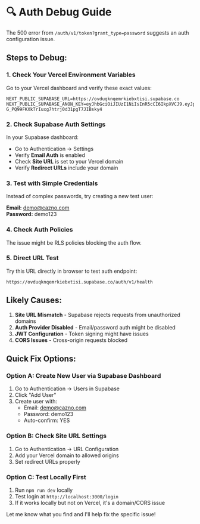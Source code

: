 # 🔍 Auth Debug Guide

The 500 error from `/auth/v1/token?grant_type=password` suggests an auth configuration issue.

## Steps to Debug:

### 1. **Check Your Vercel Environment Variables**
Go to your Vercel dashboard and verify these exact values:

```
NEXT_PUBLIC_SUPABASE_URL=https://ovduqknqemrkiebxtisi.supabase.co
NEXT_PUBLIC_SUPABASE_ANON_KEY=eyJhbGciOiJIUzI1NiIsInR5cCI6IkpXVCJ9.eyJpc3MiOiJzdXBhYmFzZSIsInJlZiI6Im92ZHVxa25xZW1ya2llYnh0aXNpIiwicm9sZSI6ImFub24iLCJpYXQiOjE3NTA4OTc5NTUsImV4cCI6MjA2NjQ3Mzk1NX0.fvuZ_8-G_PQ99FKXkTrIuxg7htrj0d31pgT7JIBsky4
```

### 2. **Check Supabase Auth Settings**
In your Supabase dashboard:
- Go to Authentication → Settings
- Verify **Email Auth** is enabled
- Check **Site URL** is set to your Vercel domain
- Verify **Redirect URLs** include your domain

### 3. **Test with Simple Credentials**
Instead of complex passwords, try creating a new test user:

**Email:** demo@cazno.com  
**Password:** demo123

### 4. **Check Auth Policies**
The issue might be RLS policies blocking the auth flow.

### 5. **Direct URL Test**
Try this URL directly in browser to test auth endpoint:
```
https://ovduqknqemrkiebxtisi.supabase.co/auth/v1/health
```

## Likely Causes:

1. **Site URL Mismatch** - Supabase rejects requests from unauthorized domains
2. **Auth Provider Disabled** - Email/password auth might be disabled
3. **JWT Configuration** - Token signing might have issues
4. **CORS Issues** - Cross-origin requests blocked

## Quick Fix Options:

### Option A: Create New User via Supabase Dashboard
1. Go to Authentication → Users in Supabase
2. Click "Add User" 
3. Create user with:
   - Email: demo@cazno.com
   - Password: demo123
   - Auto-confirm: YES

### Option B: Check Site URL Settings
1. Go to Authentication → URL Configuration
2. Add your Vercel domain to allowed origins
3. Set redirect URLs properly

### Option C: Test Locally First
1. Run `npm run dev` locally
2. Test login at `http://localhost:3000/login`
3. If it works locally but not on Vercel, it's a domain/CORS issue

Let me know what you find and I'll help fix the specific issue!
